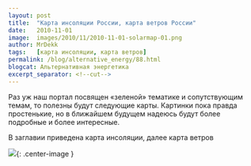```yaml
---
layout: post
title:  "Карта инсоляции России, карта ветров России"
date:   2010-11-01
image:  images/2010/11/2010-11-01-solarmap-01.png
author: MrDekk
tags:   [карта инсоляции, карта ветров]
permalink: /blog/alternative_energy/88.html
blogcat: Альтернативная энергетика
excerpt_separator: <!--cut-->
---
```


Раз уж наш портал посвящен «зеленой» тематике и сопутствующим темам, то полезны будут следующие карты. Картинки пока правда простенькие, но в ближайшем будущем надеюсь будут более подробные и более интересные.

В заглавии приведена карта инсоляции, далее карта ветров

![]({{site.baseurl}}/images/2010/11/2010-11-01-solarmap-02.jpg){: .center-image }

